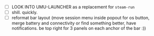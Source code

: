 - [ ] LOOK INTO UMU-LAUNCHER as a replacement for `steam-run`
- [ ] shill. quickly.
- [ ] reformat bar layout (move session menu inside popout for os button, merge
      battery and connectivity or find something better, have notifications. be
      top right for 3 panels on each anchor of the bar :))
